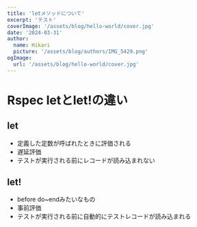 ```yaml
---
title: 'letメソッドについて'
excerpt: 'テスト'
coverImage: '/assets/blog/hello-world/cover.jpg'
date: '2024-03-31'
author:
  name: Hikari
  picture: '/assets/blog/authors/IMG_5429.png'
ogImage:
  url: '/assets/blog/hello-world/cover.jpg'
---
```






# Rspec letとlet!の違い

## let

- 定義した定数が呼ばれたときに評価される
- 遅延評価
- テストが実行される前にレコードが読み込まれない

## let!

- before do~endみたいなもの
- 事前評価
- テストが実行される前に自動的にテストレコードが読み込まれる

